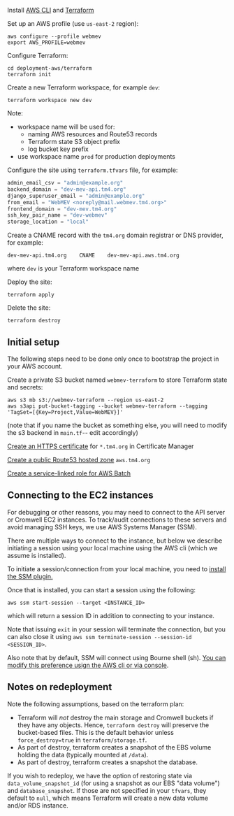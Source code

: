 Install [AWS CLI](https://aws.amazon.com/cli/) and [Terraform](https://www.terraform.io/)

Set up an AWS profile (use `us-east-2` region):
```shell
aws configure --profile webmev
export AWS_PROFILE=webmev
```

Configure Terraform:
```shell
cd deployment-aws/terraform
terraform init
```
Create a new Terraform workspace, for example `dev`:
```shell
terraform workspace new dev
```
Note:
* workspace name will be used for:
  * naming AWS resources and Route53 records
  * Terraform state S3 object prefix
  * log bucket key prefix
* use workspace name `prod` for production deployments

Configure the site using `terraform.tfvars` file, for example:
```terraform
admin_email_csv = "admin@example.org"
backend_domain = "dev-mev-api.tm4.org"
django_superuser_email = "admin@example.org"
from_email = "WebMEV <noreply@mail.webmev.tm4.org>"
frontend_domain = "dev-mev.tm4.org"
ssh_key_pair_name = "dev-webmev"
storage_location = "local"
```

Create a CNAME record with the `tm4.org` domain registrar or DNS provider, for example:
```
dev-mev-api.tm4.org    CNAME    dev-mev-api.aws.tm4.org
```
where `dev` is your Terraform workspace name

Deploy the site:
```shell
terraform apply
```
Delete the site:
```shell
terraform destroy
```

## Initial setup
The following steps need to be done only once to bootstrap the project in your AWS account.

Create a private S3 bucket named `webmev-terraform` to store Terraform state and secrets:
```shell
aws s3 mb s3://webmev-terraform --region us-east-2
aws s3api put-bucket-tagging --bucket webmev-terraform --tagging 'TagSet=[{Key=Project,Value=WebMEV}]'
```
(note that if you name the bucket as something else, you will need to modify the s3 backend in `main.tf`-- edit accordingly)

[Create an HTTPS certificate](https://docs.aws.amazon.com/acm/latest/userguide/gs-acm-request-public.html) for `*.tm4.org` in Certificate Manager

[Create a public Route53 hosted zone](https://docs.aws.amazon.com/Route53/latest/DeveloperGuide/CreatingHostedZone.html) `aws.tm4.org`

[Create a service-linked role for AWS Batch](https://docs.aws.amazon.com/batch/latest/userguide/using-service-linked-roles.html#create-slr)

## Connecting to the EC2 instances

For debugging or other reasons, you may need to connect to the API server or Cromwell EC2 instances. To track/audit connections to these servers and avoid managing SSH keys, we use AWS Systems Manager (SSM).

There are multiple ways to connect to the instance, but below we describe initiating a session using your local machine using the AWS cli (which we assume is installed).

To initiate a session/connection from your local machine, you need to [install the SSM plugin.](https://docs.aws.amazon.com/systems-manager/latest/userguide/session-manager-working-with-install-plugin.html)

Once that is installed, you can start a session using the following:

```shell
aws ssm start-session --target <INSTANCE_ID>
```
which will return a session ID in addition to connecting to your instance.

Note that issuing `exit` in your session will terminate the connection, but you can also close it using `aws ssm terminate-session --session-id <SESSION_ID>`.

Also note that by default, SSM will connect using Bourne shell (sh). [You can modify this preference usign the AWS cli or via console](https://aws.amazon.com/premiumsupport/knowledge-center/ssm-session-manager-change-shell/).

## Notes on redeployment

Note the following assumptions, based on the terraform plan:
- Terraform will *not* destroy the main storage and Cromwell buckets if they have any objects. Hence, `terraform destroy` will preserve the bucket-based files. This is the default behavior unless `force_destroy=true` in `terraform/storage.tf`.
- As part of destroy, terraform creates a snapshot of the EBS volume holding the data (typically mounted at `/data`).
- As part of destroy, terraform creates a snapshot the database.

If you wish to redeploy, we have the option of restoring state via `data_volume_snapshot_id` (for using a snapshot as our EBS "data volume") and `database_snapshot`. If those are not specified in your `tfvars`, they default to `null`, which means Terraform will create a new data volume and/or RDS instance.
